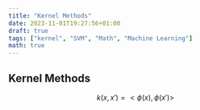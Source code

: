 ```yaml
---
title: "Kernel Methods"
date: 2023-11-01T19:27:56+01:00
draft: true
tags: ["kernel", "SVM", "Math", "Machine Learning"]
math: true
---
```


## Kernel Methods

$$k(x,x\prime) = <\phi(x), \phi(x\prime)>$$